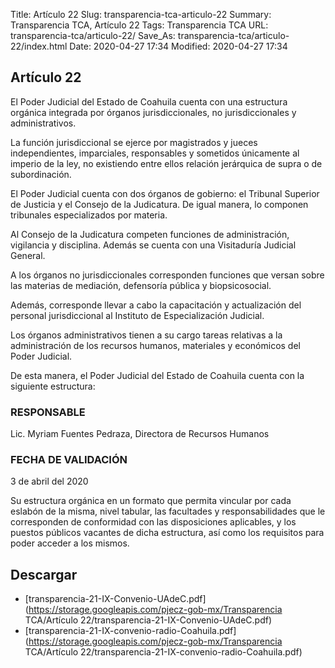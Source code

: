 Title: Artículo 22
Slug: transparencia-tca-articulo-22
Summary: Transparencia TCA, Artículo 22
Tags: Transparencia TCA
URL: transparencia-tca/articulo-22/
Save_As: transparencia-tca/articulo-22/index.html
Date: 2020-04-27 17:34
Modified: 2020-04-27 17:34


## Artículo 22

El Poder Judicial del Estado de Coahuila cuenta con una estructura orgánica integrada por órganos jurisdiccionales, no jurisdiccionales y administrativos.

La función jurisdiccional se ejerce por magistrados y jueces independientes, imparciales, responsables y sometidos únicamente al imperio de la ley, no existiendo entre ellos relación jerárquica de supra o de subordinación.

El Poder Judicial cuenta con dos órganos de gobierno: el Tribunal Superior de Justicia y el Consejo de la Judicatura. De igual manera, lo componen tribunales especializados por materia.

Al Consejo de la Judicatura competen funciones de administración, vigilancia y disciplina. Además se cuenta con una Visitaduría Judicial General.

A los órganos no jurisdiccionales corresponden funciones que versan sobre las materias de mediación, defensoría pública y biopsicosocial.

Además, corresponde llevar a cabo la capacitación y actualización del personal jurisdiccional al Instituto de Especialización Judicial.

Los órganos administrativos tienen a su cargo tareas relativas a la administración de los recursos humanos, materiales y económicos del Poder Judicial.

De esta manera, el Poder Judicial del Estado de Coahuila cuenta con la siguiente estructura:

### RESPONSABLE

Lic. Myriam Fuentes Pedraza, Directora de Recursos Humanos

### FECHA DE VALIDACIÓN

3 de abril del 2020

Su estructura orgánica en un formato que permita vincular por cada eslabón de la misma, nivel tabular, las facultades y responsabilidades que le corresponden de conformidad con las disposiciones aplicables, y los puestos públicos vacantes de dicha estructura, así como los requisitos para poder acceder a los mismos.



## Descargar


* [transparencia-21-IX-Convenio-UAdeC.pdf](https://storage.googleapis.com/pjecz-gob-mx/Transparencia TCA/Artículo 22/transparencia-21-IX-Convenio-UAdeC.pdf)
* [transparencia-21-IX-convenio-radio-Coahuila.pdf](https://storage.googleapis.com/pjecz-gob-mx/Transparencia TCA/Artículo 22/transparencia-21-IX-convenio-radio-Coahuila.pdf)


